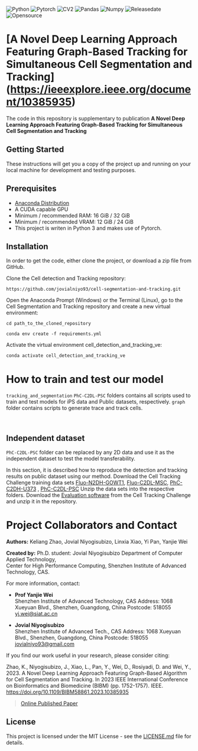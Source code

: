 ![Python](https://img.shields.io/badge/Python-V3.8-blue)
![Pytorch](https://img.shields.io/badge/Pytorch-V1.6-orange)
![CV2](https://img.shields.io/badge/CV2-V4.8-brightgreen)
![Pandas](https://img.shields.io/badge/Pandas-V1.4.2-ff69b4)
![Numpy](https://img.shields.io/badge/%E2%80%8ENumpy-V1.20.2-success)
![Releasedate](https://img.shields.io/badge/Release%20date-August2023-red)
![Opensource](https://img.shields.io/badge/OpenSource-Yes!-6f42c1)


# [A Novel Deep Learning Approach Featuring Graph-Based Tracking for Simultaneous Cell Segmentation and Tracking] (https://ieeexplore.ieee.org/document/10385935)

The code in this repository is supplementary to publication **A Novel Deep Learning Approach Featuring Graph-Based Tracking for Simultaneous Cell Segmentation and Tracking** 

## Getting Started

These instructions will get you a copy of the project up and running on your local machine for development and testing purposes. 

## Prerequisites
* [Anaconda Distribution](https://www.anaconda.com/products/individual)
* A CUDA capable GPU
* Minimum / recommended RAM: 16 GiB / 32 GiB
* Minimum / recommended VRAM: 12 GiB / 24 GiB
* This project is writen in Python 3 and makes use of Pytorch. 

## Installation
In order to get the code, either clone the project, or download a zip file from GitHub.

Clone the Cell detection and Tracking repository:
```
https://github.com/jovialniyo93/cell-segmentation-and-tracking.git
```
Open the Anaconda Prompt (Windows) or the Terminal (Linux), go to the Cell Segmentation and Tracking repository and create a new virtual environment:
```
cd path_to_the_cloned_repository
```
```
conda env create -f requirements.yml
```
Activate the virtual environment cell_detection_and_tracking_ve:
```
conda activate cell_detection_and_tracking_ve
```

# How to train and test our model

```tracking_and_segmentation``` ```PhC-C2DL-PSC``` folders contains all scripts used to train and test models for iPS data and Public datasets, respectively.  ```graph``` folder contains scripts to generate trace and track cells.

<br/>

## Independent dataset

```PhC-C2DL-PSC``` folder can be replaced by any 2D data and use it as the independent dataset to test the model transferability.

In this section, it is described how to reproduce the detection and tracking results on public dataset using our method. Download the Cell Tracking Challenge training data sets [Fluo-N2DH-GOWT1](http://data.celltrackingchallenge.net/training-datasets/Fluo-N2DH-GOWT1.zip), [Fluo-C2DL-MSC](http://data.celltrackingchallenge.net/training-datasets/Fluo-C2DL-MSC.zip), [PhC-C2DH-U373](http://data.celltrackingchallenge.net/training-datasets/PhC-C2DH-U373.zip) , [PhC-C2DL-PSC](http://data.celltrackingchallenge.net/training-datasets/PhC-C2DL-PSC.zip) Unzip the data sets into the respective folders. Download the [Evaluation software](http://public.celltrackingchallenge.net/software/EvaluationSoftware.zip) from the Cell Tracking Challenge and unzip it in the repository. 


# Project Collaborators and Contact

**Authors:** Keliang Zhao, Jovial Niyogisubizo, Linxia Xiao, Yi Pan, Yanjie Wei

**Created by:** Ph.D. student: Jovial Niyogisubizo 
Department of Computer Applied Technology,  
Center for High Performance Computing, Shenzhen Institute of Advanced Technology, CAS. 

For more information, contact:

* **Prof Yanjie Wei**  
Shenzhen Institute of Advanced Technology, CAS 
Address: 1068 Xueyuan Blvd., Shenzhen, Guangdong, China
Postcode: 518055
yj.wei@siat.ac.cn


* **Jovial Niyogisubizo**  
Shenzhen Institute of Advanced Tech., CAS 
Address: 1068 Xueyuan Blvd., Shenzhen, Guangdong, China
Postcode: 518055
jovialniyo93@gmail.com

If you find our work useful in your research, please consider citing:

Zhao, K., Niyogisubizo, J., Xiao, L., Pan, Y., Wei, D., Rosiyadi, D. and Wei, Y., 2023. A Novel Deep Learning Approach Featuring Graph-Based Algorithm for Cell Segmentation and Tracking. In 2023 IEEE International Conference on Bioinformatics and Biomedicine (BIBM) (pp. 1752-1757). IEEE. https://doi.org/10.1109/BIBM58861.2023.10385935

>[Online Published Paper](https://ieeexplore.ieee.org/document/10385935)


## License ##
This project is licensed under the MIT License - see the [LICENSE.md](LICENSE.md) file for details.
